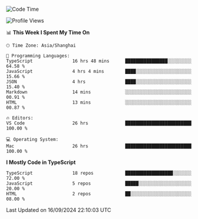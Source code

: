 <!--START_SECTION:waka-->
![Code Time](http://img.shields.io/badge/Code%20Time-6%2C654%20hrs%202%20mins-blue)

![Profile Views](http://img.shields.io/badge/Profile%20Views-0-blue)

📊 **This Week I Spent My Time On** 

```text
🕑︎ Time Zone: Asia/Shanghai

💬 Programming Languages: 
TypeScript               16 hrs 48 mins      ████████████████░░░░░░░░░   64.58 % 
JavaScript               4 hrs 4 mins        ████░░░░░░░░░░░░░░░░░░░░░   15.66 % 
JSON                     4 hrs               ████░░░░░░░░░░░░░░░░░░░░░   15.40 % 
Markdown                 14 mins             ░░░░░░░░░░░░░░░░░░░░░░░░░   00.91 % 
HTML                     13 mins             ░░░░░░░░░░░░░░░░░░░░░░░░░   00.87 % 

🔥 Editors: 
VS Code                  26 hrs              █████████████████████████   100.00 % 

💻 Operating System: 
Mac                      26 hrs              █████████████████████████   100.00 % 
```

**I Mostly Code in TypeScript** 

```text
TypeScript               18 repos            ██████████████████░░░░░░░   72.00 % 
JavaScript               5 repos             █████░░░░░░░░░░░░░░░░░░░░   20.00 % 
HTML                     2 repos             ██░░░░░░░░░░░░░░░░░░░░░░░   08.00 % 
```




 Last Updated on 16/09/2024 22:10:03 UTC
<!--END_SECTION:waka-->
